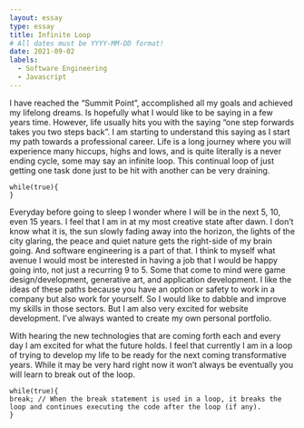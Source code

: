 ```yaml
---
layout: essay
type: essay
title: Infinite Loop
# All dates must be YYYY-MM-DD format!
date: 2021-09-02
labels:
  - Software Engineering
  - Javascript
---
```


I have reached the “Summit Point”, accomplished all my goals and achieved my lifelong dreams. Is hopefully what I would like to be saying in a few years time. However, life usually hits you with the saying “one step forwards takes you two steps back”. I am starting to understand this saying as I start my path towards a professional career. Life is a long journey where you will experience many hiccups, highs and lows, and is quite literally is a never ending cycle, some may say an infinite loop. This continual loop of just getting one task done just to be hit with another can be very draining. 
```
while(true){
}
```
Everyday before going to sleep I wonder where I will be in the next 5, 10, even 15 years. I feel that I am in at my most creative state after dawn. I don’t know what it is, the sun slowly fading away into the horizon, the lights of the city glaring, the peace and quiet nature gets the right-side of my brain going. And software engineering is a part of that. I think to myself what avenue I would most be interested in having a job that I would be happy going into, not just a recurring 9 to 5. Some that come to mind were game design/development, generative art, and application development. I like the ideas of these paths because you have an option or safety to work in a company but also work for yourself. So I would like to dabble and improve my skills in those sectors. But I am also very excited for website development. I’ve always wanted to create my own personal portfolio. 

With hearing the new technologies that are coming forth each and every day I am excited for what the future holds. I feel that currently I am in a loop of trying to develop my life to be ready for the next coming transformative years. While it may be very hard right now it won’t always be eventually you will learn to break out of the loop.
```
while(true){
break; // When the break statement is used in a loop, it breaks the loop and continues executing the code after the loop (if any). 
}
```
